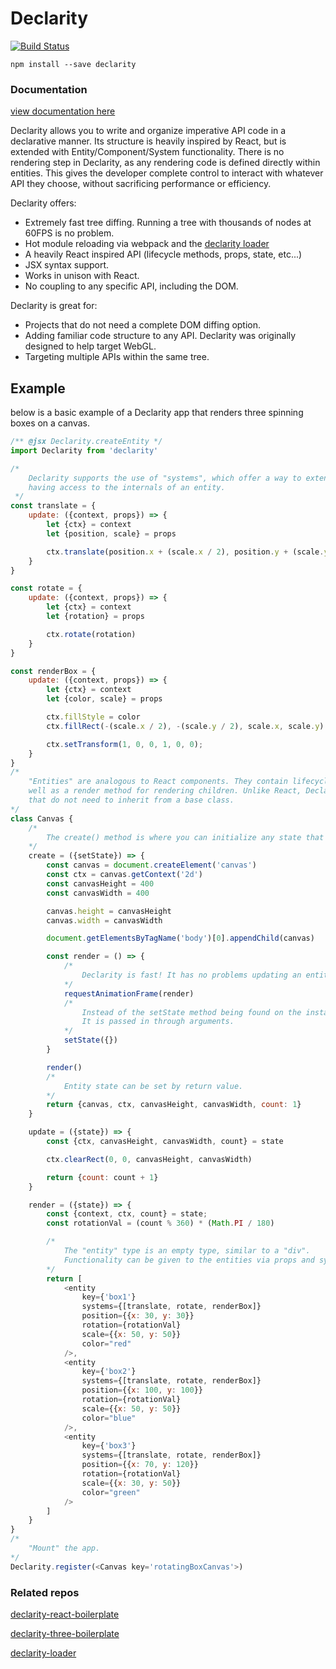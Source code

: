 # Declarity

[![Build Status](https://travis-ci.org/brochington/declarity.svg?branch=master)](https://travis-ci.org/brochington/declarity)

```
npm install --save declarity
```


### Documentation

[view documentation here](https://brochington.gitbooks.io/declarity-documentation)

Declarity allows you to write and organize imperative API code in a declarative manner. Its structure is heavily inspired by React, but is extended with Entity/Component/System functionality. There is no rendering step in Declarity, as any rendering code is defined directly within entities. This gives the developer complete control to interact with whatever API they choose, without sacrificing performance or efficiency.

Declarity offers:
- Extremely fast tree diffing. Running a tree with thousands of nodes at 60FPS is no problem.
- Hot module reloading via webpack and the [declarity loader](https://github.com/brochington/declarity-loader)
- A heavily React inspired API (lifecycle methods, props, state, etc...)
- JSX syntax support.
- Works in unison with React.
- No coupling to any specific API, including the DOM.

Declarity is great for:
- Projects that do not need a complete DOM diffing option.
- Adding familiar code structure to any API. Declarity was originally designed to help target WebGL.
- Targeting multiple APIs within the same tree.


## Example

below is a basic example of a Declarity app that renders three spinning boxes on a canvas.

```javascript
/** @jsx Declarity.createEntity */
import Declarity from 'declarity'

/*
    Declarity supports the use of "systems", which offer a way to extend entities without
    having access to the internals of an entity.
 */
const translate = {
    update: ({context, props}) => {
        let {ctx} = context
        let {position, scale} = props

        ctx.translate(position.x + (scale.x / 2), position.y + (scale.y / 2));
    }
}

const rotate = {
    update: ({context, props}) => {
        let {ctx} = context
        let {rotation} = props

        ctx.rotate(rotation)
    }
}

const renderBox = {
    update: ({context, props}) => {
        let {ctx} = context
        let {color, scale} = props

        ctx.fillStyle = color
        ctx.fillRect(-(scale.x / 2), -(scale.y / 2), scale.x, scale.y)

        ctx.setTransform(1, 0, 0, 1, 0, 0);
    }
}
/*
    "Entities" are analogous to React components. They contain lifecycle methods, as
    well as a render method for rendering children. Unlike React, Declarity uses standard classes
    that do not need to inherit from a base class.
*/
class Canvas {
    /*
        The create() method is where you can initialize any state that belongs to the entity.
    */
    create = ({setState}) => {
        const canvas = document.createElement('canvas')
        const ctx = canvas.getContext('2d')
        const canvasHeight = 400
        const canvasWidth = 400

        canvas.height = canvasHeight
        canvas.width = canvasWidth

        document.getElementsByTagName('body')[0].appendChild(canvas)

        const render = () => {
            /*
                Declarity is fast! It has no problems updating an entity tree frequently.
            */
            requestAnimationFrame(render)
            /*
                Instead of the setState method being found on the instance of the component,
                It is passed in through arguments.
            */
            setState({})
        }

        render()
        /*
            Entity state can be set by return value.
        */
        return {canvas, ctx, canvasHeight, canvasWidth, count: 1}
    }

    update = ({state}) => {
        const {ctx, canvasHeight, canvasWidth, count} = state

        ctx.clearRect(0, 0, canvasHeight, canvasWidth)

        return {count: count + 1}
    }

    render = ({state}) => {
        const {context, ctx, count} = state;
        const rotationVal = (count % 360) * (Math.PI / 180)

        /*
            The "entity" type is an empty type, similar to a "div".
            Functionality can be given to the entities via props and systems.
        */
        return [
            <entity
                key={'box1'}
                systems={[translate, rotate, renderBox]}
                position={{x: 30, y: 30}}
                rotation={rotationVal}
                scale={{x: 50, y: 50}}
                color="red"
            />,
            <entity
                key={'box2'}
                systems={[translate, rotate, renderBox]}
                position={{x: 100, y: 100}}
                rotation={rotationVal}
                scale={{x: 50, y: 50}}
                color="blue"
            />,
            <entity
                key={'box3'}
                systems={[translate, rotate, renderBox]}
                position={{x: 70, y: 120}}
                rotation={rotationVal}
                scale={{x: 30, y: 50}}
                color="green"
            />
        ]
    }
}
/*
    "Mount" the app.
*/
Declarity.register(<Canvas key='rotatingBoxCanvas'>)
```

### Related repos

[declarity-react-boilerplate](https://github.com/brochington/declarity-react-boilerplate)

[declarity-three-boilerplate](https://github.com/brochington/declarity-three-boilerplate)

[declarity-loader](https://github.com/brochington/declarity-react-boilerplate)
